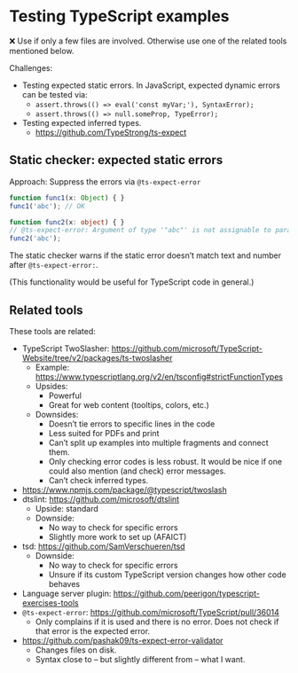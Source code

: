 # Testing TypeScript examples

❌ Use if only a few files are involved. Otherwise use one of the related tools mentioned below.

Challenges:

* Testing expected static errors. In JavaScript, expected dynamic errors can be tested via:
  * `assert.throws(() => eval('const myVar;'), SyntaxError);`
  * `assert.throws(() => null.someProp, TypeError);`
* Testing expected inferred types.
  * https://github.com/TypeStrong/ts-expect

## Static checker: expected static errors

Approach: Suppress the errors via `@ts-expect-error`

```ts
function func1(x: Object) { }
func1('abc'); // OK

function func2(x: object) { }
// @ts-expect-error: Argument of type '"abc"' is not assignable to parameter of type 'object'. (2345)
func2('abc');
```

The static checker warns if the static error doesn’t match text and number after `@ts-expect-error:`.

(This functionality would be useful for TypeScript code in general.)

## Related tools

These tools are related:

* TypeScript TwoSlasher: https://github.com/microsoft/TypeScript-Website/tree/v2/packages/ts-twoslasher
  * Example: https://www.typescriptlang.org/v2/en/tsconfig#strictFunctionTypes
  * Upsides:
    * Powerful
    * Great for web content (tooltips, colors, etc.)
  * Downsides:
    * Doesn’t tie errors to specific lines in the code
    * Less suited for PDFs and print
    * Can’t split up examples into multiple fragments and connect them.
    * Only checking error codes is less robust. It would be nice if one could also mention (and check) error messages.
    * Can’t check inferred types.
* https://www.npmjs.com/package/@typescript/twoslash
* dtslint: https://github.com/microsoft/dtslint
  * Upside: standard
  * Downside:
    * No way to check for specific errors
    * Slightly more work to set up (AFAICT)
* tsd: https://github.com/SamVerschueren/tsd
  * Downside:
    * No way to check for specific errors
    * Unsure if its custom TypeScript version changes how other code behaves
* Language server plugin: https://github.com/peerigon/typescript-exercises-tools
* `@ts-expect-error`: https://github.com/microsoft/TypeScript/pull/36014
  * Only complains if it is used and there is no error. Does not check if that error is the expected error.
* https://github.com/pashak09/ts-expect-error-validator
  * Changes files on disk.
  * Syntax close to – but slightly different from – what I want.
